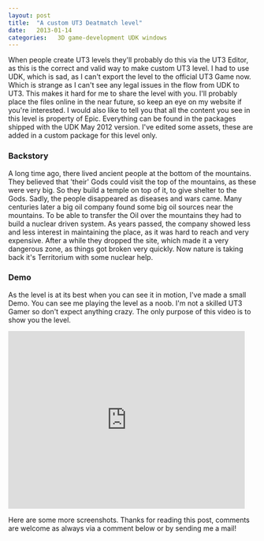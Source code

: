 ```yaml
---
layout: post
title:  "A custom UT3 Deatmatch level"
date:   2013-01-14
categories:   3D game-development UDK windows
---
```


When people create UT3 levels they'll probably do this via the UT3 Editor, as this is the correct and valid way to make custom UT3 level. I had to use UDK, which is sad, as I can't export the level to the official UT3 Game now. Which is strange as I can't see any legal issues in the flow from UDK to UT3. This makes it hard for me to share the level with you. I'll probably place the files online in the near future, so keep an eye on my website if you're interested. I would also like to tell you that all the content you see in this level is property of Epic. Everything can be found in the packages shipped with the UDK May 2012 version. I've edited some assets, these are added in a custom package for this level only.

### Backstory

A long time ago, there lived ancient people at the bottom of the mountains. They believed that 'their' Gods could visit the top of the mountains, as these were very big. So they build a temple on top of it, to give shelter to the Gods. Sadly, the people disappeared as diseases and wars came. Many centuries later a big oil company found some big oil sources near the mountains. To be able to transfer the Oil over the mountains they had to build a nuclear driven system. As years passed, the company showed less and less interest in maintaining the place, as it was hard to reach and very expensive. After a while they dropped the site, which made it a very dangerous zone, as things got broken very quickly. Now nature is taking back it's Territorium with some nuclear help.

### Demo

As the level is at its best when you can see it in motion, I've made a small Demo. You can see me playing the level as a noob. I'm not a skilled UT3 Gamer so don't expect anything crazy. The only purpose of this video is to show you the level.

<p><iframe src="https://www.youtube.com/embed/d1diJyJ81VM" height="360" width="480" allowfullscreen="" frameborder="0"></iframe></p>

Here are some more screenshots. Thanks for reading this post, comments are welcome as always via a comment below or by sending me a mail!